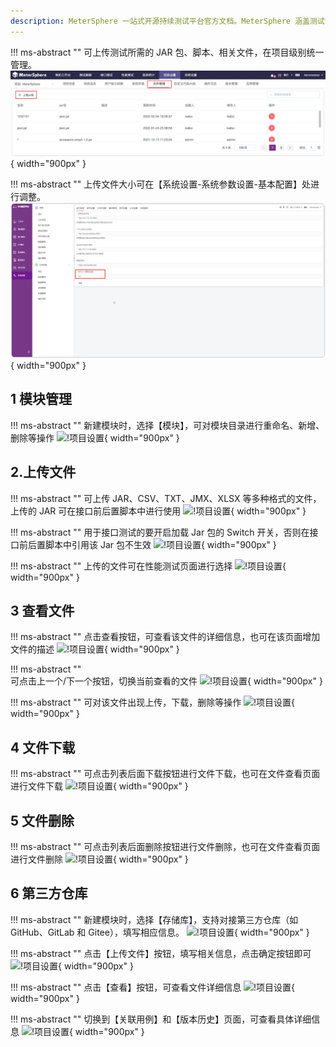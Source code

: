 ```yaml
---
description: MeterSphere 一站式开源持续测试平台官方文档。MeterSphere 涵盖测试管理、接口测试、UI 测试和性能测试等功能，全面兼容 JMeter、Selenium 等主流开源标准，有效助力开发和测试团队充分利用云弹性进行高度可 扩展的自动化测试，加速高质量的软件交付。
---
```


!!! ms-abstract ""
    可上传测试所需的 JAR 包、脚本、相关文件，在项目级别统一管理。
![!项目设置](../../img/project_management/上传jar包.png){ width="900px" }

!!! ms-abstract ""
    上传文件大小可在【系统设置-系统参数设置-基本配置】处进行调整。
![!项目设置](../../img/project_management/上传文件大小调整.png){ width="900px" }

## 1 模块管理
!!! ms-abstract ""
    新建模块时，选择【模块】，可对模块目录进行重命名、新增、删除等操作
![!项目设置](../../img/project_management/模块.png){ width="900px" }

## 2.上传文件
!!! ms-abstract ""
    可上传 JAR、CSV、TXT、JMX、XLSX 等多种格式的文件，上传的 JAR 可在接口前后置脚本中进行使用
![!项目设置](../../img/project_management/文件上传.png){ width="900px" }

!!! ms-abstract ""
    用于接口测试的要开启加载 Jar 包的 Switch 开关，否则在接口前后置脚本中引用该 Jar 包不生效
![!项目设置](../../img/project_management/开启开关.png){ width="900px" }

!!! ms-abstract ""
    上传的文件可在性能测试页面进行选择
![!项目设置](../../img/project_management/性能测试加载的文件.png){ width="900px" }

## 3 查看文件
!!! ms-abstract ""
    点击查看按钮，可查看该文件的详细信息，也可在该页面增加文件的描述
![!项目设置](../../img/project_management/文件查看.png){ width="900px" }

!!! ms-abstract ""  
    可点击上一个/下一个按钮，切换当前查看的文件
![!项目设置](../../img/project_management/切换文件.png){ width="900px" }

!!! ms-abstract ""
    可对该文件出现上传，下载，删除等操作
![!项目设置](../../img/project_management/文件重新上传.png){ width="900px" }

## 4 文件下载
!!! ms-abstract ""
    可点击列表后面下载按钮进行文件下载，也可在文件查看页面进行文件下载
![!项目设置](../../img/project_management/下载文件.png){ width="900px" }

## 5 文件删除
!!! ms-abstract ""
    可点击列表后面删除按钮进行文件删除，也可在文件查看页面进行文件删除
![!项目设置](../../img/project_management/文件删除.png){ width="900px" }

## 6 第三方仓库
!!! ms-abstract ""
    新建模块时，选择【存储库】，支持对接第三方仓库（如 GitHub、GitLab 和 Gitee），填写相应信息。
![!项目设置](../../img/project_management/第三方仓库.png){ width="900px" }

!!! ms-abstract ""
    点击【上传文件】按钮，填写相关信息，点击确定按钮即可
![!项目设置](../../img/project_management/第三方仓库上传.png){ width="900px" }

!!! ms-abstract ""
    点击【查看】按钮，可查看文件详细信息
![!项目设置](../../img/project_management/第三方仓库文件.png){ width="900px" }

!!! ms-abstract ""
    切换到【关联用例】和【版本历史】页面，可查看具体详细信息
![!项目设置](../../img/project_management/第三方仓库其他.png){ width="900px" }